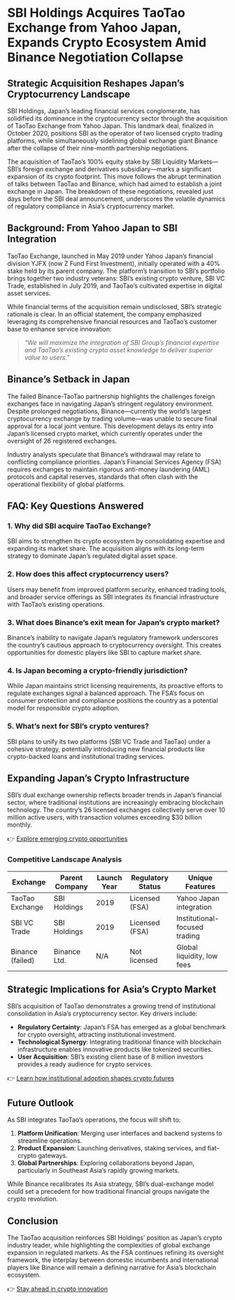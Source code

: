 # SBI Holdings Acquires TaoTao Exchange from Yahoo Japan, Expands Crypto Ecosystem Amid Binance Negotiation Collapse  

## Strategic Acquisition Reshapes Japan’s Cryptocurrency Landscape  

SBI Holdings, Japan’s leading financial services conglomerate, has solidified its dominance in the cryptocurrency sector through the acquisition of TaoTao Exchange from Yahoo Japan. This landmark deal, finalized in October 2020, positions SBI as the operator of two licensed crypto trading platforms, while simultaneously sidelining global exchange giant Binance after the collapse of their nine-month partnership negotiations.  

The acquisition of TaoTao’s 100% equity stake by SBI Liquidity Markets—SBI’s foreign exchange and derivatives subsidiary—marks a significant expansion of its crypto footprint. This move follows the abrupt termination of talks between TaoTao and Binance, which had aimed to establish a joint exchange in Japan. The breakdown of these negotiations, revealed just days before the SBI deal announcement, underscores the volatile dynamics of regulatory compliance in Asia’s cryptocurrency market.  

## Background: From Yahoo Japan to SBI Integration  

TaoTao Exchange, launched in May 2019 under Yahoo Japan’s financial division YJFX (now Z Fund First Investment), initially operated with a 40% stake held by its parent company. The platform’s transition to SBI’s portfolio brings together two industry veterans: SBI’s existing crypto venture, SBI VC Trade, established in July 2019, and TaoTao’s cultivated expertise in digital asset services.  

While financial terms of the acquisition remain undisclosed, SBI’s strategic rationale is clear. In an official statement, the company emphasized leveraging its comprehensive financial resources and TaoTao’s customer base to enhance service innovation:  
> *"We will maximize the integration of SBI Group’s financial expertise and TaoTao’s existing crypto asset knowledge to deliver superior value to users."*  

## Binance’s Setback in Japan  

The failed Binance-TaoTao partnership highlights the challenges foreign exchanges face in navigating Japan’s stringent regulatory environment. Despite prolonged negotiations, Binance—currently the world’s largest cryptocurrency exchange by trading volume—was unable to secure final approval for a local joint venture. This development delays its entry into Japan’s licensed crypto market, which currently operates under the oversight of 26 registered exchanges.  

Industry analysts speculate that Binance’s withdrawal may relate to conflicting compliance priorities. Japan’s Financial Services Agency (FSA) requires exchanges to maintain rigorous anti-money laundering (AML) protocols and capital reserves, standards that often clash with the operational flexibility of global platforms.  

## FAQ: Key Questions Answered  

### 1. Why did SBI acquire TaoTao Exchange?  
SBI aims to strengthen its crypto ecosystem by consolidating expertise and expanding its market share. The acquisition aligns with its long-term strategy to dominate Japan’s regulated digital asset space.  

### 2. How does this affect cryptocurrency users?  
Users may benefit from improved platform security, enhanced trading tools, and broader service offerings as SBI integrates its financial infrastructure with TaoTao’s existing operations.  

### 3. What does Binance’s exit mean for Japan’s crypto market?  
Binance’s inability to navigate Japan’s regulatory framework underscores the country’s cautious approach to cryptocurrency oversight. This creates opportunities for domestic players like SBI to capture market share.  

### 4. Is Japan becoming a crypto-friendly jurisdiction?  
While Japan maintains strict licensing requirements, its proactive efforts to regulate exchanges signal a balanced approach. The FSA’s focus on consumer protection and compliance positions the country as a potential model for responsible crypto adoption.  

### 5. What’s next for SBI’s crypto ventures?  
SBI plans to unify its two platforms (SBI VC Trade and TaoTao) under a cohesive strategy, potentially introducing new financial products like crypto-backed loans and institutional trading services.  

## Expanding Japan’s Crypto Infrastructure  

SBI’s dual exchange ownership reflects broader trends in Japan’s financial sector, where traditional institutions are increasingly embracing blockchain technology. The country’s 26 licensed exchanges collectively serve over 10 million active users, with transaction volumes exceeding $30 billion monthly.  

👉 [Explore emerging crypto opportunities](https://bit.ly/okx-bonus)  

### Competitive Landscape Analysis  

| Exchange        | Parent Company     | Launch Year | Regulatory Status | Unique Features                |  
|------------------|--------------------|-------------|-------------------|--------------------------------|  
| TaoTao Exchange  | SBI Holdings       | 2019        | Licensed (FSA)    | Yahoo Japan integration        |  
| SBI VC Trade     | SBI Holdings       | 2019        | Licensed (FSA)    | Institutional-focused trading  |  
| Binance (failed) | Binance Ltd.       | N/A         | Not licensed      | Global liquidity, low fees     |  

## Strategic Implications for Asia’s Crypto Market  

SBI’s acquisition of TaoTao demonstrates a growing trend of institutional consolidation in Asia’s cryptocurrency sector. Key drivers include:  
- **Regulatory Certainty**: Japan’s FSA has emerged as a global benchmark for crypto oversight, attracting institutional investment.  
- **Technological Synergy**: Integrating traditional finance with blockchain infrastructure enables innovative products like tokenized securities.  
- **User Acquisition**: SBI’s existing client base of 8 million investors provides a ready audience for crypto services.  

👉 [Learn how institutional adoption shapes crypto futures](https://bit.ly/okx-bonus)  

## Future Outlook  

As SBI integrates TaoTao’s operations, the focus will shift to:  
1. **Platform Unification**: Merging user interfaces and backend systems to streamline operations.  
2. **Product Expansion**: Launching derivatives, staking services, and fiat-crypto gateways.  
3. **Global Partnerships**: Exploring collaborations beyond Japan, particularly in Southeast Asia’s rapidly growing markets.  

While Binance recalibrates its Asia strategy, SBI’s dual-exchange model could set a precedent for how traditional financial groups navigate the crypto revolution.  

## Conclusion  

The TaoTao acquisition reinforces SBI Holdings’ position as Japan’s crypto industry leader, while highlighting the complexities of global exchange expansion in regulated markets. As the FSA continues refining its oversight framework, the interplay between domestic incumbents and international players like Binance will remain a defining narrative for Asia’s blockchain ecosystem.  

👉 [Stay ahead in crypto innovation](https://bit.ly/okx-bonus)